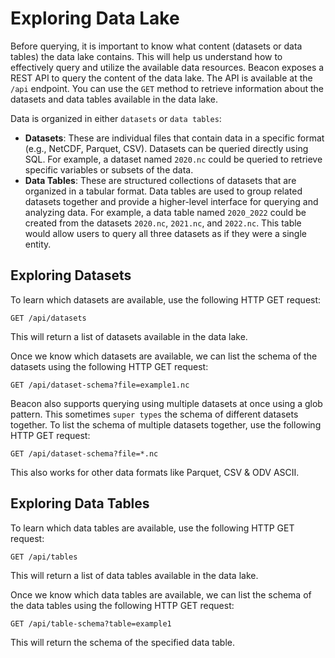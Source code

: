 # Exploring Data Lake

Before querying, it is important to know what content (datasets or data tables) the data lake contains. This will help us understand how to effectively query and utilize the available data resources. Beacon exposes a REST API to query the content of the data lake. The API is available at the `/api` endpoint. You can use the `GET` method to retrieve information about the datasets and data tables available in the data lake.

Data is organized in either `datasets` or `data tables`:

- **Datasets**: These are individual files that contain data in a specific format (e.g., NetCDF, Parquet, CSV). Datasets can be queried directly using SQL. For example, a dataset named `2020.nc` could be queried to retrieve specific variables or subsets of the data.
- **Data Tables**: These are structured collections of datasets that are organized in a tabular format. Data tables are used to group related datasets together and provide a higher-level interface for querying and analyzing data. For example, a data table named `2020_2022` could be created from the datasets `2020.nc`, `2021.nc`, and `2022.nc`. This table would allow users to query all three datasets as if they were a single entity.

## Exploring Datasets

To learn which datasets are available, use the following HTTP GET request:

```http
GET /api/datasets
```

This will return a list of datasets available in the data lake.

Once we know which datasets are available, we can list the schema of the datasets using the following HTTP GET request:

```http
GET /api/dataset-schema?file=example1.nc
```

Beacon also supports querying using multiple datasets at once using a glob pattern. This sometimes `super types` the schema of different datasets together.
To list the schema of multiple datasets together, use the following HTTP GET request:

```http
GET /api/dataset-schema?file=*.nc
```

This also works for other data formats like Parquet, CSV & ODV ASCII.

## Exploring Data Tables

To learn which data tables are available, use the following HTTP GET request:

```http
GET /api/tables
```

This will return a list of data tables available in the data lake.

Once we know which data tables are available, we can list the schema of the data tables using the following HTTP GET request:

```http
GET /api/table-schema?table=example1
```

This will return the schema of the specified data table.
